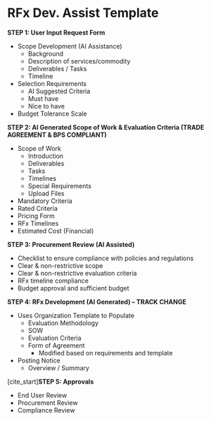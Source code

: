 # RFx Dev. Assist Template

**STEP 1: User Input Request Form**
* Scope Development (AI Assistance)
    * Background
    * Description of services/commodity
    * Deliverables / Tasks
    * Timeline
* Selection Requirements
    * AI Suggested Criteria
    * Must have
    * Nice to have
* Budget Tolerance Scale

**STEP 2: AI Generated Scope of Work & Evaluation Criteria (TRADE AGREEMENT & BPS COMPLIANT)**
* Scope of Work
    * Introduction
    * Deliverables
    * Tasks
    * Timelines
    * Special Requirements
    * Upload Files
* Mandatory Criteria
* Rated Criteria
* Pricing Form
* RFx Timelines
* Estimated Cost (Financial)

**STEP 3: Procurement Review (AI Assisted)**
* Checklist to ensure compliance with policies and regulations
* Clear & non-restrictive scope
* Clear & non-restrictive evaluation criteria
* RFx timeline compliance
* Budget approval and sufficient budget

**STEP 4: RFx Development (AI Generated) – TRACK CHANGE**
* Uses Organization Template to Populate
    * Evaluation Methodology
    * SOW
    * Evaluation Criteria
    * Form of Agreement
        * Modified based on requirements and template
* Posting Notice
    * Overview / Summary

[cite_start]**STEP 5: Approvals** 
* End User Review
* Procurement Review
* Compliance Review